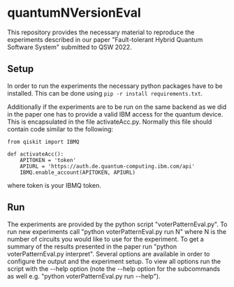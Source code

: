 # quantumNVersionEval
This repository provides the necessary material to reproduce the experiments described in our paper "Fault-tolerant Hybrid Quantum Software System" submitted to QSW 2022. 

## Setup
In order to run the experiments the necessary python packages have to be installed. This can be done using ```pip -r install requirements.txt```. 

Additionally if the experiments are to be run on the same backend as we did in the paper one has to provide a valid IBM access for the quantum device. This is encapsulated in the file activateAcc.py. Normally this file should contain code similar to the following: 
```
from qiskit import IBMQ

def activateAcc():
    APITOKEN = 'token'
    APIURL = 'https://auth.de.quantum-computing.ibm.com/api'
    IBMQ.enable_account(APITOKEN, APIURL)
```

where token is your IBMQ token. 

## Run
The experiments are provided by the python script "voterPatternEval.py". To run new experiments call "python voterPatternEval.py run N" where N is the number of circuits you would like to use for the experiment. To get a summary of the results presented in the paper run "python voterPatternEval.py interpret". Several options are available in order to configure the output and the experiment setup. To view all options run the script with the --help option (note the --help option for the subcommands as well e.g. "python voterPatternEval.py run --help").
